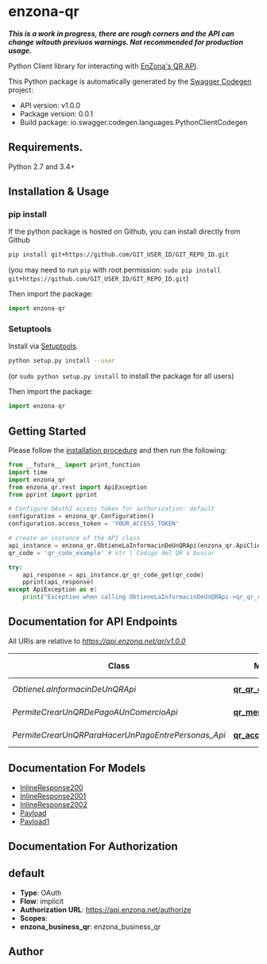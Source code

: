 # enzona-qr

***This is a work in progress, there are rough corners and the 
API can change witouth previuos warnings. 
Not recommended for production usage.***

Python Client library for interacting with [EnZona's QR API](https://api.enzona.net). 

This Python package is automatically generated by the [Swagger Codegen](https://github.com/swagger-api/swagger-codegen) project:

- API version: v1.0.0
- Package version: 0.0.1
- Build package: io.swagger.codegen.languages.PythonClientCodegen

## Requirements.

Python 2.7 and 3.4+

## Installation & Usage
### pip install

If the python package is hosted on Github, you can install directly from Github

```sh
pip install git+https://github.com/GIT_USER_ID/GIT_REPO_ID.git
```
(you may need to run `pip` with root permission: `sudo pip install git+https://github.com/GIT_USER_ID/GIT_REPO_ID.git`)

Then import the package:
```python
import enzona-qr 
```

### Setuptools

Install via [Setuptools](http://pypi.python.org/pypi/setuptools).

```sh
python setup.py install --user
```
(or `sudo python setup.py install` to install the package for all users)

Then import the package:
```python
import enzona-qr
```

## Getting Started

Please follow the [installation procedure](#installation--usage) and then run the following:

```python
from __future__ import print_function
import time
import enzona_qr
from enzona_qr.rest import ApiException
from pprint import pprint

# Configure OAuth2 access token for authorization: default
configuration = enzona_qr.Configuration()
configuration.access_token = 'YOUR_ACCESS_TOKEN'

# create an instance of the API class
api_instance = enzona_qr.ObtieneLaInformacinDeUnQRApi(enzona_qr.ApiClient(configuration))
qr_code = 'qr_code_example' # str | Código del QR a buscar

try:
    api_response = api_instance.qr_qr_code_get(qr_code)
    pprint(api_response)
except ApiException as e:
    print("Exception when calling ObtieneLaInformacinDeUnQRApi->qr_qr_code_get: %s\n" % e)

```

## Documentation for API Endpoints

All URIs are relative to *https://api.enzona.net/qr/v1.0.0*

Class | Method | HTTP request | Description
------------ | ------------- | ------------- | -------------
*ObtieneLaInformacinDeUnQRApi* | [**qr_qr_code_get**](docs/ObtieneLaInformacinDeUnQRApi.md#qr_qr_code_get) | **GET** /qr/{qr_code} | 
*PermiteCrearUnQRDePagoAUnComercioApi* | [**qr_merchant_post**](docs/PermiteCrearUnQRDePagoAUnComercioApi.md#qr_merchant_post) | **POST** /qr/merchant | 
*PermiteCrearUnQRParaHacerUnPagoEntrePersonas_Api* | [**qr_account_post**](docs/PermiteCrearUnQRParaHacerUnPagoEntrePersonas_Api.md#qr_account_post) | **POST** /qr/account | 


## Documentation For Models

 - [InlineResponse200](docs/InlineResponse200.md)
 - [InlineResponse2001](docs/InlineResponse2001.md)
 - [InlineResponse2002](docs/InlineResponse2002.md)
 - [Payload](docs/Payload.md)
 - [Payload1](docs/Payload1.md)


## Documentation For Authorization


## default

- **Type**: OAuth
- **Flow**: implicit
- **Authorization URL**: https://api.enzona.net/authorize
- **Scopes**: 
 - **enzona_business_qr**: enzona_business_qr


## Author




